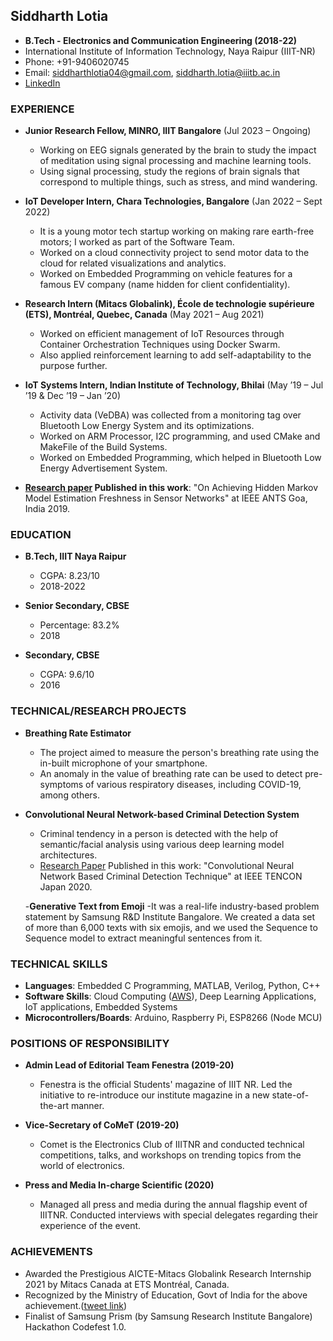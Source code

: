
## Siddharth Lotia
- **B.Tech - Electronics and Communication Engineering (2018-22)**
- International Institute of Information Technology, Naya Raipur (IIIT-NR)
- Phone: +91-9406020745
- Email: siddharthlotia04@gmail.com, siddharth.lotia@iiitb.ac.in
- [LinkedIn](https://www.linkedin.com/in/siddharth-lotia04/)
  

### EXPERIENCE
- **Junior Research Fellow, MINRO, IIIT Bangalore** (Jul 2023 – Ongoing)
  - Working on EEG signals generated by the brain to study the impact of meditation using signal processing and machine learning tools.
  - Using signal processing, study the regions of brain signals that correspond to multiple things, such as stress, and mind wandering.

- **IoT Developer Intern, Chara Technologies, Bangalore** (Jan 2022 – Sept 2022)
  - It is a young motor tech startup working on making rare earth-free motors; I worked as part of the Software Team.
  - Worked on a cloud connectivity project to send motor data to the cloud for related visualizations and analytics.
  - Worked on Embedded Programming on vehicle features for a famous EV company (name hidden for client confidentiality).

- **Research Intern (Mitacs Globalink), École de technologie supérieure (ETS), Montréal, Quebec, Canada** (May 2021 – Aug 2021)
  - Worked on efficient management of IoT Resources through Container Orchestration Techniques using Docker Swarm.
  - Also applied reinforcement learning to add self-adaptability to the purpose further.

- **IoT Systems Intern, Indian Institute of Technology, Bhilai** (May ’19 – Jul ’19 & Dec ’19 – Jan ’20)
  - Activity data (VeDBA) was collected from a monitoring tag over Bluetooth Low Energy System and its optimizations.
  - Worked on ARM Processor, I2C programming, and used CMake and MakeFile of the Build Systems.
  - Worked on Embedded Programming, which helped in Bluetooth Low Energy Advertisement System.

- **[Research paper]("https://ieeexplore.ieee.org/document/9118039") Published in this work**: "On Achieving Hidden Markov Model Estimation Freshness in Sensor Networks" at IEEE ANTS Goa, India 2019.

### EDUCATION
- **B.Tech, IIIT Naya Raipur**
  - CGPA: 8.23/10
  - 2018-2022

- **Senior Secondary, CBSE**
  - Percentage: 83.2%
  - 2018

- **Secondary, CBSE**
  - CGPA: 9.6/10
  - 2016

### TECHNICAL/RESEARCH PROJECTS
- **Breathing Rate Estimator**
  - The project aimed to measure the person's breathing rate using the in-built microphone of your smartphone.
  - An anomaly in the value of breathing rate can be used to detect pre-symptoms of various respiratory diseases, including COVID-19, among others.

- **Convolutional Neural Network-based Criminal Detection System**
  - Criminal tendency in a person is detected with the help of semantic/facial analysis using various deep learning model architectures.
  - [Research Paper]("https://ieeexplore.ieee.org/document/9293926") Published in this work: "Convolutional Neural Network Based Criminal Detection Technique" at IEEE TENCON Japan 2020.

  -**Generative Text from Emoji**
   -It was a real-life industry-based problem statement by Samsung R&D Institute Bangalore. We created a data set of more than 6,000 texts with six emojis, and we used the Sequence to Sequence model to extract meaningful sentences from it.

### TECHNICAL SKILLS
- **Languages**: Embedded C Programming, MATLAB, Verilog, Python, C++
- **Software Skills**: Cloud Computing ([AWS]("https://drive.google.com/file/d/1esZ6yZ22EPezTeGqYXktSnrvD_saQj9z/view")), Deep Learning Applications, IoT applications, Embedded Systems
- **Microcontrollers/Boards**: Arduino, Raspberry Pi, ESP8266 (Node MCU)

### POSITIONS OF RESPONSIBILITY
- **Admin Lead of Editorial Team Fenestra (2019-20)**
  - Fenestra is the official Students' magazine of IIIT NR. Led the initiative to re-introduce our institute magazine in a new state-of-the-art manner.

- **Vice-Secretary of CoMeT (2019-20)**
  - Comet is the Electronics Club of IIITNR and conducted technical competitions, talks, and workshops on trending topics from the world of electronics.

- **Press and Media In-charge Scientific (2020)**
  - Managed all press and media during the annual flagship event of IIITNR. Conducted interviews with special delegates regarding their experience of the event.

### ACHIEVEMENTS
- Awarded the Prestigious AICTE-Mitacs Globalink Research Internship 2021 by Mitacs Canada at ETS Montréal, Canada.
- Recognized by the Ministry of Education, Govt of India for the above achievement.([tweet link]("https://twitter.com/EduMinOfIndia/status/1377589279493267458"))
- Finalist of Samsung Prism (by Samsung Research Institute Bangalore) Hackathon Codefest 1.0.

